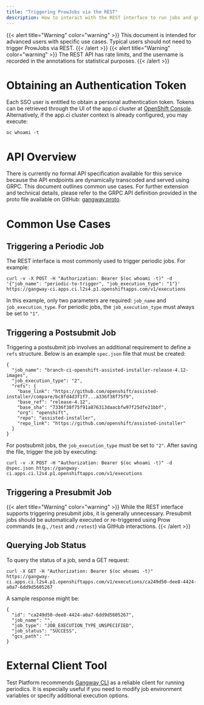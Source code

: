 ```yaml
---
title: "Triggering ProwJobs via the REST"
description: How to interact with the REST interface to run jobs and get information about results.
---
```


{{< alert title="Warning" color="warning" >}}
This document is intended for advanced users with specific use cases. Typical users should not need to trigger ProwJobs via REST.
{{< /alert >}}
{{< alert title="Warning" color="warning" >}}
The REST API has rate limits, and the username is recorded in the annotations for statistical purposes.
{{< /alert >}}

# Obtaining an Authentication Token

Each SSO user is entitled to obtain a personal authentication token. Tokens can be retrieved through the UI of the app.ci cluster at [OpenShift Console](https://console-openshift-console.apps.ci.l2s4.p1.openshiftapps.com/). Alternatively, if the app.ci cluster context is already configured, you may execute:

```
oc whoami -t
```

# API Overview

There is currently no formal API specification available for this service because the API endpoints are dynamically transcoded and served using GRPC. This document outlines common use cases. For further extension and technical details, please refer to the GRPC API definition provided in the proto file available on GitHub: [gangway.proto](https://github.com/kubernetes-sigs/prow/blob/main/pkg/gangway/gangway.proto).

# Common Use Cases

## Triggering a Periodic Job

The REST interface is most commonly used to trigger periodic jobs. For example:

```
curl -v -X POST -H "Authorization: Bearer $(oc whoami -t)" -d '{"job_name": "periodic-to-trigger", "job_execution_type": "1"}' https://gangway-ci.apps.ci.l2s4.p1.openshiftapps.com/v1/executions
```

In this example, only two parameters are required: `job_name` and `job_execution_type`. For periodic jobs, the `job_execution_type` must always be set to `"1"`.

## Triggering a Postsubmit Job

Triggering a postsubmit job involves an additional requirement to define a `refs` structure. Below is an example `spec.json` file that must be created:

```
{
  "job_name": "branch-ci-openshift-assisted-installer-release-4.12-images",
  "job_execution_type": "2",
  "refs": {
    "base_link": "https://github.com/openshift/assisted-installer/compare/bc8fd4d3f1f7...a336f38f75f9",
    "base_ref": "release-4.12",
    "base_sha": "7336f38f75f91a876313daacbfw97f25dfe21bbf",
    "org": "openshift",
    "repo": "assisted-installer",
    "repo_link": "https://github.com/openshift/assisted-installer"
  }
}
```

For postsubmit jobs, the `job_execution_type` must be set to `"2"`. After saving the file, trigger the job by executing:

```
curl -v -X POST -H "Authorization: Bearer $(oc whoami -t)" -d @spec.json https://gangway-ci.apps.ci.l2s4.p1.openshiftapps.com/v1/executions
```

## Triggering a Presubmit Job

{{< alert title="Warning" color="warning" >}}
While the REST interface supports triggering presubmit jobs, it is generally unnecessary. Presubmit jobs should be automatically executed or re-triggered using Prow commands (e.g., `/test` and `/retest`) via GitHub interactions.
{{< /alert >}}


## Querying Job Status

To query the status of a job, send a GET request:

```
curl -X GET -H "Authorization: Bearer $(oc whoami -t)" https://gangway-ci.apps.ci.l2s4.p1.openshiftapps.com/v1/executions/ca249d50-dee8-4424-a0a7-6dd9d5605267
```

A sample response might be:

```
{
  "id": "ca249d50-dee8-4424-a0a7-6dd9d5605267",
  "job_name": "",
  "job_type": "JOB_EXECUTION_TYPE_UNSPECIFIED",
  "job_status": "SUCCESS",
  "gcs_path": ""
}
```

# External Client Tool

Test Platform recommends [Gangway CLI](https://github.com/openshift-eng/gangway-cli) as a reliable client for running periodics. It is especially useful if you need to modify job environment variables or specify additional execution options.
